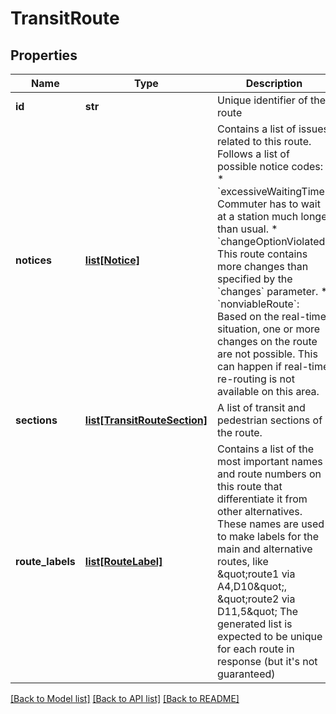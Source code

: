 # TransitRoute

## Properties
Name | Type | Description | Notes
------------ | ------------- | ------------- | -------------
**id** | **str** | Unique identifier of the route | 
**notices** | [**list[Notice]**](Notice.md) | Contains a list of issues related to this route.  Follows a list of possible notice codes:  * &#x60;excessiveWaitingTime&#x60;: Commuter has to wait at a station much longer than usual. * &#x60;changeOptionViolated&#x60;: This route contains more changes than specified by the &#x60;changes&#x60; parameter. * &#x60;nonviableRoute&#x60;: Based on the real-time situation, one or more changes on the route   are not possible. This can happen if real-time re-routing is not available on this area.  | [optional] 
**sections** | [**list[TransitRouteSection]**](TransitRouteSection.md) | A list of transit and pedestrian sections of the route. | 
**route_labels** | [**list[RouteLabel]**](RouteLabel.md) | Contains a list of the most important names and route numbers on this route that differentiate it from other alternatives. These names are used to make labels for the main and alternative routes, like \&quot;route1 via A4,D10\&quot;, \&quot;route2 via D11,5\&quot; The generated list is expected to be unique for each route in response (but it&#x27;s not guaranteed)  | [optional] 

[[Back to Model list]](../README.md#documentation-for-models) [[Back to API list]](../README.md#documentation-for-api-endpoints) [[Back to README]](../README.md)

